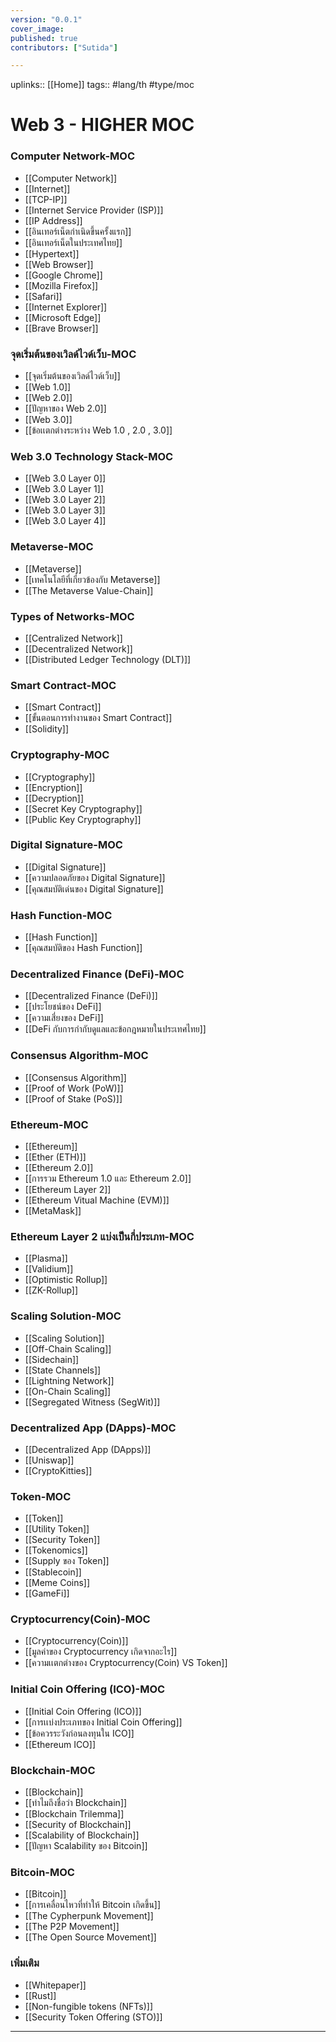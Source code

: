 ```yaml
---
version: "0.0.1"
cover_image:
published: true
contributors: ["Sutida"]

---
```

uplinks:: [[Home]]
tags:: #lang/th #type/moc

# Web 3 - HIGHER MOC
### Computer Network-MOC
- [[Computer Network]]
-  [[Internet]]
- [[TCP-IP]]
- [[Internet Service Provider (ISP)]]
- [[IP Address]]
- [[อินเทอร์เน็ตกำเนิดขึ้นครั้งแรก]]
- [[อินเทอร์เน็ตในประเทศไทย]]
- [[Hypertext]]
- [[Web Browser]]
- [[Google Chrome]]
- [[Mozilla Firefox]]
- [[Safari]]
- [[Internet Explorer]]
- [[Microsoft Edge]]
- [[Brave Browser]]

### จุดเริ่มต้นของเวิลด์ไวด์เว็บ-MOC
- [[จุดเริ่มต้นของเวิลด์ไวด์เว็บ]]
- [[Web 1.0]]
- [[Web 2.0]]
- [[ปัญหาของ Web 2.0]]
- [[Web 3.0]]
- [[ข้อเเตกต่างระหว่าง Web 1.0 , 2.0 , 3.0]]

### Web 3.0 Technology Stack-MOC
- [[Web 3.0 Layer 0]]
- [[Web 3.0 Layer 1]]
- [[Web 3.0 Layer 2]]
- [[Web 3.0 Layer 3]]
- [[Web 3.0 Layer 4]]

### Metaverse-MOC
- [[Metaverse]]
- [[เทคโนโลยีที่เกี่ยวข้องกับ Metaverse]]
- [[The Metaverse Value-Chain]]
 
### Types of Networks-MOC
- [[Centralized Network]]
-  [[Decentralized Network]]
- [[Distributed Ledger Technology (DLT)]]

### Smart Contract-MOC
- [[Smart Contract]]
- [[ขั้นตอนการทำงานของ Smart Contract]]
- [[Solidity]]

### Cryptography-MOC
- [[Cryptography]]
- [[Encryption]]
- [[Decryption]]
- [[Secret Key Cryptography]]
- [[Public Key Cryptography]]

### Digital Signature-MOC
- [[Digital Signature]]
- [[ความปลอดภัยของ Digital Signature]]
- [[คุณสมบัติเด่นของ Digital Signature]]

### Hash Function-MOC
- [[Hash Function]]
- [[คุณสมบัติของ Hash Function]]

### Decentralized Finance (DeFi)-MOC
- [[Decentralized Finance (DeFi)]]
- [[ประโยชน์ของ DeFi]]
- [[ความเสี่ยงของ DeFi]]
- [[DeFi กับการกำกับดูแลและข้อกฎหมายในประเทศไทย]]

### Consensus Algorithm-MOC
- [[Consensus Algorithm]]
- [[Proof of Work (PoW)]]
- [[Proof of Stake (PoS)]]

### Ethereum-MOC
- [[Ethereum]]
- [[Ether (ETH)]]
- [[Ethereum 2.0]]
- [[การรวม Ethereum 1.0 และ Ethereum 2.0]]
- [[Ethereum Layer 2]]
- [[Ethereum Vitual Machine (EVM)]]
- [[MetaMask]]

### Ethereum Layer 2 แบ่งเป็นกี่ประเภท-MOC
- [[Plasma]]
- [[Validium]]
- [[Optimistic Rollup]]
- [[ZK-Rollup]]

### Scaling Solution-MOC
- [[Scaling Solution]]
- [[Off-Chain Scaling]]
- [[Sidechain]]
- [[State Channels]]
- [[Lightning Network]]
- [[On-Chain Scaling]]
- [[Segregated Witness (SegWit)]]

### Decentralized App (DApps)-MOC
- [[Decentralized App (DApps)]]
- [[Uniswap]]
- [[CryptoKitties]]

### Token-MOC
- [[Token]]
- [[Utility Token]]
- [[Security Token]]
- [[Tokenomics]]
- [[Supply ของ Token]]
- [[Stablecoin]]
- [[Meme Coins]]
- [[GameFi]]

### Cryptocurrency(Coin)-MOC
- [[Cryptocurrency(Coin)]]
- [[มูลค่าของ Cryptocurrency เกิดจากอะไร]]
- [[ความเเตกต่างของ Cryptocurrency(Coin) VS Token]]

### Initial Coin Offering (ICO)-MOC
- [[Initial Coin Offering (ICO)]]
- [[การเเบ่งประเภทของ Initial Coin Offering]]
- [[ข้อควรระวังก่อนลงทุนใน ICO]]
- [[Ethereum ICO]]

### Blockchain-MOC
- [[Blockchain]]
-  [[ทำไมถึงชื่อว่า Blockchain]]
- [[Blockchain Trilemma]]
- [[Security  of Blockchain]]
- [[Scalability of Blockchain]]
- [[ปัญหา Scalability ของ Bitcoin]]

### Bitcoin-MOC
- [[Bitcoin]]
- [[การเคลื่อนไหวที่ทำให้ Bitcoin เกิดขึ้น]]
- [[The Cypherpunk Movement]]
- [[The P2P Movement]]
- [[The Open Source Movement]]

### เพิ่มเติม
- [[Whitepaper]]
- [[Rust]]
- [[Non-fungible tokens (NFTs)]]
- [[Security Token Offering (STO)]]

---

